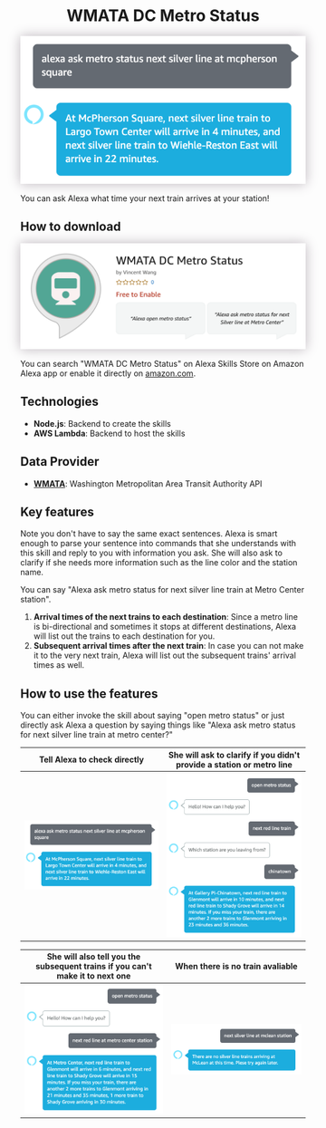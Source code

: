 <div align="center">
  <h1>WMATA DC Metro Status</h1>
  <p align="center"> 
    <img src="./screenshots/invoke_with_alexa.png" style="box-shadow: 0px 0px 20px 0px rgba(189,182,189,1)">
  </p>
</div>

You can ask Alexa what time your next train arrives at your station!

## How to download

<p align="center"> 
    <img src="./screenshots/listing.png" style="box-shadow: 0px 0px 20px 0px rgba(189,182,189,1)">
</p>

You can search "WMATA DC Metro Status" on Alexa Skills Store on Amazon Alexa app or enable it directly on [amazon.com](https://www.amazon.com/dp/B087RP35L2/ref=sr_1_1?dchild=1&keywords=wmata+dc+metro&qid=1588135285&s=digital-skills&sr=1-1). 

## Technologies
- **Node.js**: Backend to create the skills
- **AWS Lambda**: Backend to host the skills

## Data Provider
- **[WMATA](https://developer.wmata.com/)**: Washington Metropolitan Area Transit Authority API

## Key features
Note you don't have to say the same exact sentences. Alexa is smart enough to parse your sentence into commands that she understands with this skill and reply to you with information you ask. She will also ask to clarify if she needs more information such as the line color and the station name.

You can say "Alexa ask metro status for next silver line train at Metro Center station".

1. **Arrival times of the next trains to each destination**: Since a metro line is bi-directional and sometimes it stops at different destinations, Alexa will list out the trains to each destination for you.
2. **Subsequent arrival times after the next train**: In case you can not make it to the very next train, Alexa will list out the subsequent trains' arrival times as well.

## How to use the features
You can either invoke the skill about saying "open metro status" or just directly ask Alexa a question by saying things like "Alexa ask metro status for next silver line train at metro center?"


Tell Alexa to check directly|She will ask to clarify if you didn't provide a station or metro line
:-------------------------:|:-------------------------:
![](./screenshots/invoke_with_alexa.png)|![](./screenshots/ask_for_station.png)


|She will also tell you the subsequent trains if you can't make it to next one|When there is no train avaliable
:-------------------------:|:-------------------------:
![](./screenshots/with_subsequent_trains.png)|![](./screenshots/no_trains.png)
